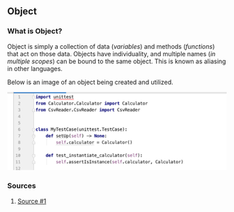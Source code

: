 ## Object

### What is Object?
Object is simply a collection of data (*variables*) and methods (*functions*) that act on those data. Objects have individuality, and multiple names (*in multiple scopes*) can be bound to the same object. This is known as aliasing in other languages.

Below is an image of an object being created and utilized.


![Object Image](https://github.com/enforcer20/KVKRepo/blob/master/python_image/object.png)

### Sources

1. [Source #1](https://www.w3schools.com/python/python_classes.asp)